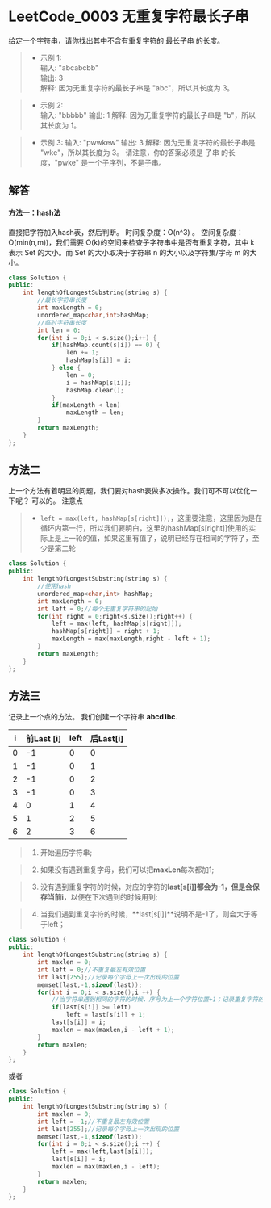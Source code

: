# LeetCode_0003 无重复字符最长子串
给定一个字符串，请你找出其中不含有重复字符的 最长子串 的长度。

> * 示例 1:       
输入: "abcabcbb"      
输出: 3       
解释: 因为无重复字符的最长子串是 "abc"，所以其长度为 3。       

> * 示例 2:       
输入: "bbbbb"
输出: 1
解释: 因为无重复字符的最长子串是 "b"，所以其长度为 1。

> * 示例 3:
输入: "pwwkew"
输出: 3
解释: 因为无重复字符的最长子串是 "wke"，所以其长度为 3。
     请注意，你的答案必须是 子串 的长度，"pwke" 是一个子序列，不是子串。

## 解答
#### 方法一：hash法

直接把字符加入hash表，然后判断。
时间复杂度：O(n^3) 。
空间复杂度：O(min(n,m))，我们需要 O(k)的空间来检查子字符串中是否有重复字符，其中 k 表示 Set 的大小。而 Set 的大小取决于字符串 n 的大小以及字符集/字母 m 的大小。

```C++
class Solution {
public:
    int lengthOfLongestSubstring(string s) {
        //最长字符串长度
        int maxLength = 0;
        unordered_map<char,int>hashMap;
        //临时字符串长度
        int len = 0;
        for(int i = 0;i < s.size();i++) {
            if(hashMap.count(s[i]) == 0) {
                len += 1;
                hashMap[s[i]] = i;
            } else {
                len = 0;
                i = hashMap[s[i]];
                hashMap.clear();
            }
            if(maxLength < len)
                maxLength = len;   
        }     
        return maxLength;
    }
};
```
## 方法二

上一个方法有着明显的问题，我们要对hash表做多次操作。我们可不可以优化一下呢？
可以的。
注意点
> * ``left = max(left, hashMap[s[right]]);``，这里要注意，这里因为是在循环内第一行，所以我们要明白，这里的hashMap[s[right]]使用的实际上是上一轮的值，如果这里有值了，说明已经存在相同的字符了，至少是第二轮

```C++
class Solution {
public:
    int lengthOfLongestSubstring(string s) {
        //使用hash
        unordered_map<char,int> hashMap;
        int maxLength = 0;
        int left = 0;//每个无重复字符串的起始
        for(int right = 0;right<s.size();right++) {
            left = max(left, hashMap[s[right]]);
            hashMap[s[right]] = right + 1;
            maxLength = max(maxLength,right - left + 1);
        }
        return maxLength;
    }
};
```
## 方法三
记录上一个点的方法。
我们创建一个字符串 **abcd1bc**.

| i  | 前Last [i] | left | 后Last[i] |
| --- | --- | --- | --- |
| 0 | -1 | 0 | 0 |
| 1 | -1 | 0 | 1 |
| 2 | -1 | 0 | 2 |
| 3 | -1 | 0 | 3 |
| 4 | 0 | 1 | 4 |
| 5 | 1 | 2 | 5 |
| 6 | 2 | 3 | 6 |

> 1. 开始遍历字符串;

> 2. 如果没有遇到重复字母，我们可以把**maxLen**每次都加1;

> 3. 没有遇到重复字符的时候，对应的字符的**last[s[i]]**都会为-1，但是会保存当前**i**，以便在下次遇到的时候用到;

> 4. 当我们遇到重复字符的时候，**last[s[i]]**说明不是-1了，则会大于等于left；

```C++
class Solution {
public:
    int lengthOfLongestSubstring(string s) {
        int maxlen = 0;
        int left = 0;//不重复最左有效位置
        int last[255];//记录每个字母上一次出现的位置
        memset(last,-1,sizeof(last));
        for(int i = 0;i < s.size();i ++) {
            //当字符串遇到相同的字符的时候，序号为上一个字符位置+1；记录重复字符的总量
            if(last[s[i]] >= left) 
                left = last[s[i]] + 1;
            last[s[i]] = i;
            maxlen = max(maxlen,i - left + 1);
        }
        return maxlen;
    }
};
```
或者
```C++
class Solution {
public:
    int lengthOfLongestSubstring(string s) {
        int maxlen = 0;
        int left = -1;//不重复最左有效位置
        int last[255];//记录每个字母上一次出现的位置
        memset(last,-1,sizeof(last));
        for(int i = 0;i < s.size();i ++) {
            left = max(left,last[s[i]]);
            last[s[i]] = i;
            maxlen = max(maxlen,i - left);
        }
        return maxlen;
    }
};
```
